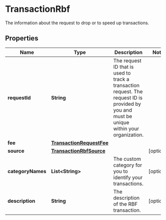 

# TransactionRbf

The information about the request to drop or to speed up transactions.

## Properties

| Name | Type | Description | Notes |
|------------ | ------------- | ------------- | -------------|
|**requestId** | **String** | The request ID that is used to track a transaction request. The request ID is provided by you and must be unique within your organization. |  |
|**fee** | [**TransactionRequestFee**](TransactionRequestFee.md) |  |  |
|**source** | [**TransactionRbfSource**](TransactionRbfSource.md) |  |  [optional] |
|**categoryNames** | **List&lt;String&gt;** | The custom category for you to identify your transactions. |  [optional] |
|**description** | **String** | The description of the RBF transaction. |  [optional] |



